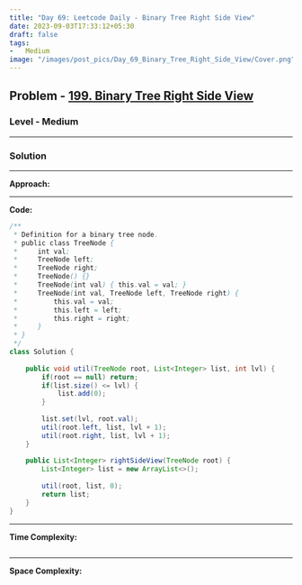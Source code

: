 ```yaml
---
title: "Day 69: Leetcode Daily - Binary Tree Right Side View"
date: 2023-09-03T17:33:12+05:30
draft: false
tags:
-   Medium
image: "/images/post_pics/Day_69_Binary_Tree_Right_Side_View/Cover.png"
---
```



## Problem - [199. Binary Tree Right Side View](https://leetcode.com/problems/binary-tree-right-side-view)

### Level - Medium
---

### Solution

---
**Approach:**


---

**Code:**

```java
/**
 * Definition for a binary tree node.
 * public class TreeNode {
 *     int val;
 *     TreeNode left;
 *     TreeNode right;
 *     TreeNode() {}
 *     TreeNode(int val) { this.val = val; }
 *     TreeNode(int val, TreeNode left, TreeNode right) {
 *         this.val = val;
 *         this.left = left;
 *         this.right = right;
 *     }
 * }
 */
class Solution {
    
    public void util(TreeNode root, List<Integer> list, int lvl) {
        if(root == null) return;
        if(list.size() <= lvl) {
            list.add(0);
        }
        
        list.set(lvl, root.val);
        util(root.left, list, lvl + 1);
        util(root.right, list, lvl + 1);
    }
    
    public List<Integer> rightSideView(TreeNode root) {
        List<Integer> list = new ArrayList<>();
        
        util(root, list, 0);
        return list;
    }
}

```
---

**Time Complexity:**
```

```

---

**Space Complexity:**
```

```


